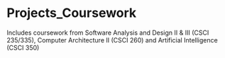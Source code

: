 # Projects_Coursework
Includes coursework from Software Analysis and Design II & III (CSCI 235/335), Computer Architecture II (CSCI 260) and Artificial Intelligence (CSCI 350)
